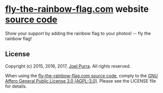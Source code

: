 # [fly-the-rainbow-flag.com](https://fly-the-rainbow-flag.com/) website [source code](https://github.com/joelpurra/fly-the-rainbow-flag.com)

Show your support by adding the rainbow flag to your photos! -- fly the rainbow flag!



## License

Copyright (c) 2015, 2016, 2017, [Joel Purra](http://joelpurra.com/). All rights reserved.

When using the [fly-the-rainbow-flag.com source code](https://github.com/joelpurra/fly-the-rainbow-flag.com), comply to the [GNU Affero General Public License 3.0 (AGPL-3.0)](https://en.wikipedia.org/wiki/Affero_General_Public_License). Please see the LICENSE file for details.
